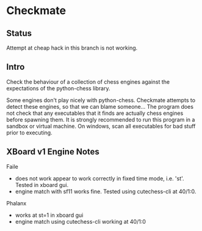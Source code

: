 Checkmate
=========

Status
------
Attempt at cheap hack in this branch is not working.

Intro
-----
Check the behaviour of a collection of chess engines against the expectations of
the python-chess library.

Some engines don't play nicely with python-chess. Checkmate attempts to 
detect these engines, so that we can blame someone... The program does not 
check that any executables that it finds are actually chess engines before
spawning them. It is strongly recommended to run this program in a sandbox 
or virtual machine. On windows, scan all executables for bad stuff prior to
executing.

XBoard v1 Engine Notes
-----------------------
Faile 
* does not work appear to work correctly in fixed time mode, i.e. 'st'. Tested in xboard
  gui.
* engine match with sf11 works fine. Tested using cutechess-cli at 40/1:0.

Phalanx
* works at st=1 in xboard gui
* engine match using cutechess-cli working at 40/1:0
